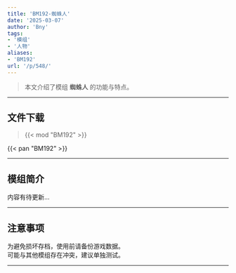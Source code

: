 ```yaml
---
title: 'BM192-蜘蛛人'
date: '2025-03-07'
author: 'Bny'
tags:
- '模组'
- '人物'
aliases:
- 'BM192'
url: '/p/548/'
---
```


> 本文介绍了模组 **蜘蛛人** 的功能与特点。

---

## 文件下载  

> {{< mod "BM192" >}}  

{{< pan "BM192" >}}  

---

## 模组简介

>  
内容有待更新...  

---

## 注意事项

>  
为避免损坏存档，使用前请备份游戏数据。  
可能与其他模组存在冲突，建议单独测试。  

---

